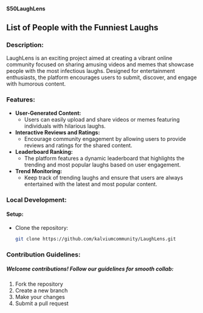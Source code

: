 #### S50LaughLens
## List of People with the Funniest Laughs

### Description:
LaughLens is an exciting project aimed at creating a vibrant online community focused on sharing amusing videos and memes that showcase people with the most infectious laughs. Designed for entertainment enthusiasts, the platform encourages users to submit, discover, and engage with humorous content.
### Features:
* **User-Generated Content:**
   - Users can easily upload and share videos or memes featuring individuals with hilarious laughs.
* **Interactive Reviews and Ratings:**
   - Encourage community engagement by allowing users to provide reviews and ratings for the shared content.
* **Leaderboard Ranking:**
   - The platform features a dynamic leaderboard that highlights the trending and most popular laughs based on user engagement.
* **Trend Monitoring:**
   - Keep track of trending laughs and ensure that users are always entertained with the latest and most popular content.
 
### Local Development:
#### Setup:
* Clone the repository:
   ```bash
  git clone https://github.com/kalviumcommunity/LaughLens.git
### Contribution Guidelines:
##### Welcome contributions! Follow our guidelines for smooth collab:
1. Fork the repository
2. Create a new branch
3. Make your changes
4. Submit a pull request

